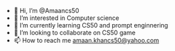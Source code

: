 - 👋 Hi, I’m @Amaancs50
- 👀 I’m interested in Computer science 
- 🌱 I’m currently learning CS50 and prompt enginnering
- 💞️ I’m looking to collaborate on CS50 game
- 📫 How to reach me amaan.khancs50@yahoo.com

<!---
Amaancs50/Amaancs50 is a ✨ special ✨ repository because its `README.md` (this file) appears on your GitHub profile.
You can click the Preview link to take a look at your changes.
--->
